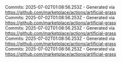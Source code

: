 Commits: 2025-07-02T01:08:56.253Z - Generated via https://github.com/marketplace/actions/artificial-grass
<br>
Commits: 2025-07-02T01:08:56.253Z - Generated via https://github.com/marketplace/actions/artificial-grass
<br>
Commits: 2025-07-02T01:08:56.253Z - Generated via https://github.com/marketplace/actions/artificial-grass
<br>
Commits: 2025-07-02T01:08:56.253Z - Generated via https://github.com/marketplace/actions/artificial-grass
<br>
Commits: 2025-07-02T01:08:56.253Z - Generated via https://github.com/marketplace/actions/artificial-grass
<br>
